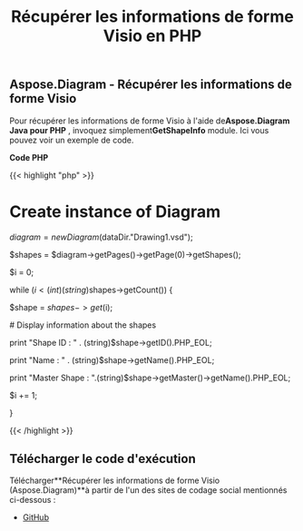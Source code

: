 ﻿---
title: Récupérer les informations de forme Visio en PHP
type: docs
weight: 70
url: /fr/java/retrieve-visio-shape-information-in-php/
---
## **Aspose.Diagram - Récupérer les informations de forme Visio**
 Pour récupérer les informations de forme Visio à l'aide de**Aspose.Diagram Java pour PHP** , invoquez simplement**GetShapeInfo** module. Ici vous pouvez voir un exemple de code.

**Code PHP**

{{< highlight "php" >}}

 # Create instance of Diagram

$diagram = new Diagram($dataDir."Drawing1.vsd");

$shapes = $diagram->getPages()->getPage(0)->getShapes();

$i = 0;

while ($i<(int)(string)$shapes->getCount()) {

$shape = $shapes->get($i);

\# Display information about the shapes

print "Shape ID : " . (string)$shape->getID().PHP_EOL;

print "Name : " . (string)$shape->getName().PHP_EOL;

print "Master Shape : ".(string)$shape->getMaster()->getName().PHP_EOL;

$i += 1;

}

{{< /highlight >}}
## **Télécharger le code d'exécution**
 Télécharger**Récupérer les informations de forme Visio (Aspose.Diagram)**à partir de l'un des sites de codage social mentionnés ci-dessous :

- [GitHub](https://github.com/asposediagram/Aspose.Diagram-for-Java/blob/master/Plugins/Aspose_Diagram_Java_for_PHP/src/aspose/diagram/WorkingwithShapes/GetShapeInfo.php)
